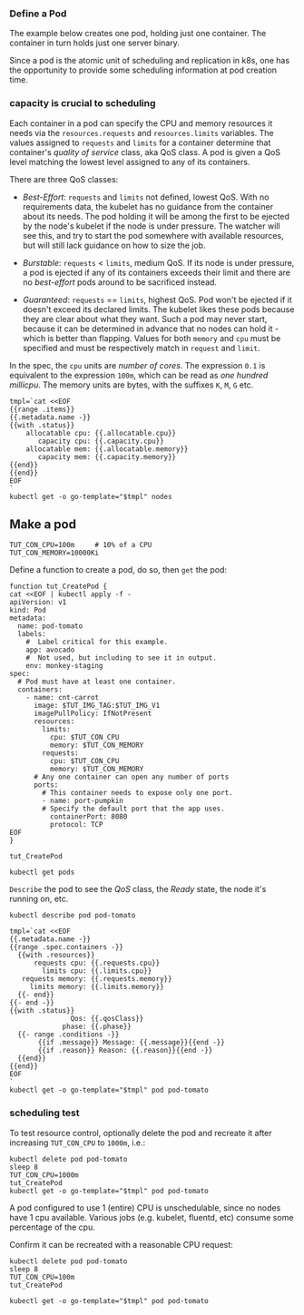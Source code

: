 ### Define a Pod

The example below creates one pod, holding just one
container.  The container in turn holds just one server
binary.

Since a pod is the atomic unit of scheduling and
replication in k8s, one has the opportunity to provide
some scheduling information at pod creation time.

### capacity is crucial to scheduling

Each container in a pod can specify the CPU and memory
resources it needs via the `resources.requests` and
`resources.limits` variables.  The values assigned to
`requests` and `limits` for a container determine that
container's _quality of service_ class, aka QoS
class. A pod is given a QoS level matching the lowest
level assigned to any of its containers.

There are three QoS classes:

* _Best-Effort_: `requests` and `limits` not defined,
  lowest QoS.  With no requirements data, the kubelet
  has no guidance from the container about its needs.
  The pod holding it will be among the first to be
  ejected by the node's kubelet if the node is under
  pressure.  The watcher will see this, and try to
  start the pod somewhere with available resources, but
  will still lack guidance on how to size the job.

* _Burstable_: `requests` < `limits`, medium QoS.
  If its node is under pressure, a pod is ejected if any
  of its containers exceeds their limit and there are
  no _best-effort_ pods around to be sacrificed instead.

* _Guaranteed_: `requests` == `limits`, highest QoS.
  Pod won't be ejected if it doesn't exceed its
  declared limits.  The kubelet likes these pods
  because they are clear about what they want.  Such a
  pod may never start, because it can be determined in
  advance that no nodes can hold it - which is better
  than flapping.  Values for both `memory` and `cpu`
  must be specified and must be respectively match in
  `request` and `limit`.

In the spec, the `cpu` units are _number of cores_.
The expression `0.1` is equivalent to the expression
`100m`, which can be read as _one hundred millicpu_.
The memory units are bytes, with the suffixes `K`, `M`,
`G` etc.


<!-- @printNodeCapacities -->
```
tmpl=`cat <<EOF
{{range .items}}
{{.metadata.name -}}
{{with .status}}
    allocatable cpu: {{.allocatable.cpu}}
       capacity cpu: {{.capacity.cpu}}
    allocatable mem: {{.allocatable.memory}}
       capacity mem: {{.capacity.memory}}
{{end}}
{{end}}
EOF
`
kubectl get -o go-template="$tmpl" nodes
```


## Make a pod

<!-- @defineContainerCapacityVarsForDemo -->
```
TUT_CON_CPU=100m     # 10% of a CPU
TUT_CON_MEMORY=10000Ki
```

Define a function to create a pod, do so, then
`get` the pod:

<!-- @defineFunctionToCreatePod-->
```
function tut_CreatePod {
cat <<EOF | kubectl apply -f -
apiVersion: v1
kind: Pod
metadata:
  name: pod-tomato
  labels:
    #  Label critical for this example.
    app: avocado
    #  Not used, but including to see it in output.
    env: monkey-staging
spec:
  # Pod must have at least one container.
  containers:
    - name: cnt-carrot
      image: $TUT_IMG_TAG:$TUT_IMG_V1
      imagePullPolicy: IfNotPresent
      resources:
        limits:
          cpu: $TUT_CON_CPU
          memory: $TUT_CON_MEMORY
        requests:
          cpu: $TUT_CON_CPU
          memory: $TUT_CON_MEMORY
      # Any one container can open any number of ports
      ports:
        # This container needs to expose only one port.
        - name: port-pumpkin
        # Specify the default port that the app uses.
          containerPort: 8080
          protocol: TCP
EOF
}
```

<!-- @createThePod -->
```
tut_CreatePod
```

<!-- @getAllPods -->
```
kubectl get pods
```

`Describe` the pod to see the _QoS_ class, the _Ready_
state, the node it's running on, etc.

<!-- @describeOnePod -->
```
kubectl describe pod pod-tomato
```

<!-- @focussedDescribePod -->
```
tmpl=`cat <<EOF
{{.metadata.name -}}
{{range .spec.containers -}}
  {{with .resources}}
      requests cpu: {{.requests.cpu}}
        limits cpu: {{.limits.cpu}}
   requests memory: {{.requests.memory}}
     limits memory: {{.limits.memory}}
  {{- end}}
{{- end -}}
{{with .status}}
               Qos: {{.qosClass}}
             phase: {{.phase}}
  {{- range .conditions -}}
       {{if .message}} Message: {{.message}}{{end -}}
       {{if .reason}} Reason: {{.reason}}{{end -}}
  {{end}}
{{end}}
EOF
`
kubectl get -o go-template="$tmpl" pod pod-tomato
```

### scheduling test

To test resource control, optionally delete the pod and
recreate it after increasing `TUT_CON_CPU` to `1000m`, i.e.:

<!-- @checkScheduling -->
```
kubectl delete pod pod-tomato
sleep 8
TUT_CON_CPU=1000m
tut_CreatePod
kubectl get -o go-template="$tmpl" pod pod-tomato
```

A pod configured to use 1 (entire) CPU is
unschedulable, since no nodes have 1 cpu available.
Various jobs (e.g. kubelet, fluentd, etc) consume some
percentage of the cpu.

Confirm it can be recreated with a reasonable CPU request:

<!-- @recreatePod -->
```
kubectl delete pod pod-tomato
sleep 8
TUT_CON_CPU=100m
tut_CreatePod
```

<!-- @checkPod -->
```
kubectl get -o go-template="$tmpl" pod pod-tomato
```
